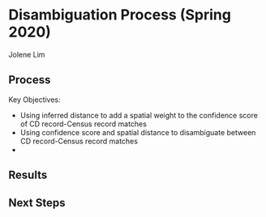 # Disambiguation Process (Spring 2020)
Jolene Lim

## Process
Key Objectives:
- Using inferred distance to add a spatial weight to the confidence score of CD record-Census record matches
- Using confidence score and spatial distance to disambiguate between CD record-Census record matches 
- 

## Results


## Next Steps